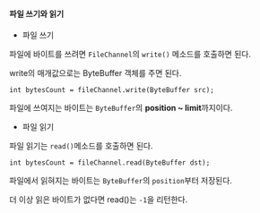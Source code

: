 #### 파일 쓰기와 읽기

- 파일 쓰기

파일에 바이트를 쓰려면 `FileChannel`의 `write()` 메소드를 호출하면 된다.

write의 매개값으로는 ByteBuffer 객체를 주면 된다.

`int bytesCount = fileChannel.write(ByteBuffer src);`

파일에 쓰여지는 바이트는 `ByteBuffer`의 **position ~ limit**까지이다.

- 파일 읽기

파일 읽기는 `read()`메소드를 호출하면 된다.

`int bytesCount = fileChannel.read(ByteBuffer dst);`

파일에서 읽혀지는 바이트는 `ByteBuffer`의 `position`부터 저장된다.

더 이상 읽은 바이트가 없다면 read()는 `-1`을 리턴한다.